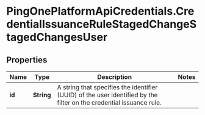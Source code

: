 # PingOnePlatformApiCredentials.CredentialIssuanceRuleStagedChangeStagedChangesUser

## Properties

Name | Type | Description | Notes
------------ | ------------- | ------------- | -------------
**id** | **String** | A string that specifies the identifier (UUID) of the user identified by the filter on the credential issuance rule. | 


